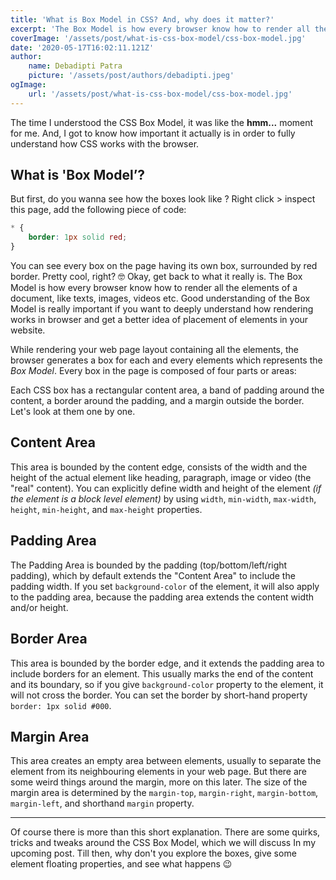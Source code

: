 ```yaml
---
title: 'What is Box Model in CSS? And, why does it matter?'
excerpt: 'The Box Model is how every browser know how to render all the elements of a document, like texts, images, videos etc.'
coverImage: '/assets/post/what-is-css-box-model/css-box-model.jpg'
date: '2020-05-17T16:02:11.121Z'
author:
    name: Debadipti Patra
    picture: '/assets/post/authors/debadipti.jpeg'
ogImage:
    url: '/assets/post/what-is-css-box-model/css-box-model.jpg'
---
```


The time I understood the CSS Box Model, it was like the **hmm...** moment for me. And, I got to know how important it actually is in order to fully understand how CSS works with the browser.

## What is 'Box Model’?

But first, do you wanna see how the boxes look like ? Right click > inspect this page, add the following piece of code:

```css
* {
    border: 1px solid red;
}
```

You can see every box on the page having its own box, surrounded by red border. Pretty cool, right? 🤓 Okay, get back to what it really is. The Box Model is how every browser know how to render all the elements of a document, like texts, images, videos etc. Good understanding of the Box Model is really important if you want to deeply understand how rendering works in browser and get a better idea of placement of elements in your website.

While rendering your web page layout containing all the elements, the browser generates a box for each and every elements which represents the _Box Model_. Every box in the page is composed of four parts or areas:

Each CSS box has a rectangular content area, a band of padding around the content, a border around the padding, and a margin outside the border. Let's look at them one by one.

## Content Area

This area is bounded by the content edge, consists of the width and the height of the actual element like heading, paragraph, image or video (the "real" content). You can explicitly define width and height of the element _(if the element is a block level element)_ by using `width`, `min-width`, `max-width`, `height`, `min-height`, and `max-height` properties.

## Padding Area

The Padding Area is bounded by the padding (top/bottom/left/right padding), which by default extends the "Content Area" to include the padding width. If you set `background-color` of the element, it will also apply to the padding area, because the padding area extends the content width and/or height.

## Border Area

This area is bounded by the border edge, and it extends the padding area to include borders for an element. This usually marks the end of the content and its boundary, so if you give `background-color` property to the element, it will not cross the border. You can set the border by short-hand property `border: 1px solid #000`.

## Margin Area

This area creates an empty area between elements, usually to separate the element from its neighbouring elements in your web page. But there are some weird things around the margin, more on this later. The size of the margin area is determined by the `margin-top`, `margin-right`, `margin-bottom`, `margin-left`, and shorthand `margin` property.

---

Of course there is more than this short explanation. There are some quirks, tricks and tweaks around the CSS Box Model, which we will discuss In my upcoming post. Till then, why don't you explore the boxes, give some element floating properties, and see what happens 😉
